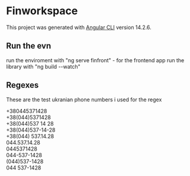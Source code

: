 # Finworkspace

This project was generated with [Angular CLI](https://github.com/angular/angular-cli) version 14.2.6.

## Run the evn

run the enviroment with "ng serve finfront" - for the frontend app
run the library with "ng build --watch"

## Regexes

These are the test ukranian phone numbers i used for the regex

+380445371428<br />
+38(044)5371428<br />
+38(044)537 14 28<br />
+38(044)537-14-28<br />
+38(044) 537.14.28<br />
044.537.14.28<br />
0445371428<br />
044-537-1428<br />
(044)537-1428<br />
044 537-1428<br />
